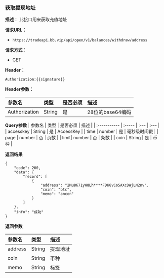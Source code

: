 ### 获取提现地址

**描述**：
此接口用来获取充值地址

**请求URL：** 
- ` https://tradeapi.bb.vip/api/open/v1/balances/withdraw/address `

**请求方式：**
- GET

**Header：**

```
Authorization:{{signature}}
```

**Header参数：**

| 参数名          | 类型     | 是否必须 | 描述   |
| :----------- | :----- | :--- | :--- |
| Authorization | String | 是    | 28位的base64编码 |


**Query参数**
| 参数名          | 类型     | 是否必须 | 描述   |
| :----------- | :----- | :--- | :--- |
| accesskey | String | 是    | AccessKey |
| time | number | 是    | 毫秒级时间戳 |
| page | number | 否    | 页数 |
| limit| number | 否    | 条数 |
| coin | String | 是    | 币种 |

**返回结果**

```
{
	"code": 200,
	"data": {
		"record": [
			{
                "address": "2Mu8671yW8Lh****FDK8vCoSAXcDWjLN2nv",
                "coin": "btc",
				"memo": "ancon"
            }
		]
	},
	"info": "成功"
}
```

**返回参数**

| 参数名          | 类型   | 描述   |
| :----------- |  :--- | :--- |
| address | String     | 提现地址 |
| coin | String     | 币种 |
| memo | String     | 标签 |
